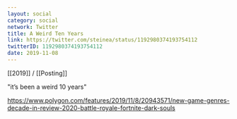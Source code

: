 ```yaml
---
layout: social
category: social
network: Twitter
title: A Weird Ten Years
link: https://twitter.com/steinea/status/1192980374193754112
twitterID: 1192980374193754112
date: 2019-11-08
---
```


[[2019]] / [[Posting]]

"it’s been a weird 10 years"

<https://www.polygon.com/features/2019/11/8/20943571/new-game-genres-decade-in-review-2020-battle-royale-fortnite-dark-souls>
